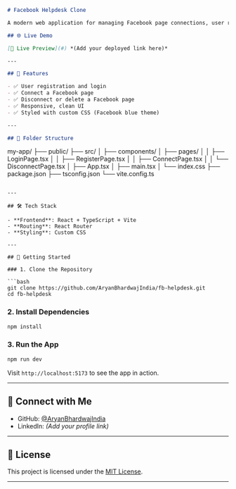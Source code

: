 ```md
# Facebook Helpdesk Clone

A modern web application for managing Facebook page connections, user registration, and login. Built using **React**, **TypeScript**, and **Vite**.

## 🌐 Live Demo

[🔗 Live Preview](#) *(Add your deployed link here)*

---

## 🚀 Features

- ✅ User registration and login
- ✅ Connect a Facebook page
- ✅ Disconnect or delete a Facebook page
- ✅ Responsive, clean UI
- ✅ Styled with custom CSS (Facebook blue theme)

---

## 📁 Folder Structure

```

my-app/
├── public/
├── src/
│   ├── components/
│   ├── pages/
│   │   ├── LoginPage.tsx
│   │   ├── RegisterPage.tsx
│   │   ├── ConnectPage.tsx
│   │   └── DisconnectPage.tsx
│   ├── App.tsx
│   ├── main.tsx
│   └── index.css
├── package.json
├── tsconfig.json
└── vite.config.ts

````

---

## 🛠️ Tech Stack

- **Frontend**: React + TypeScript + Vite
- **Routing**: React Router
- **Styling**: Custom CSS

---

## 🧪 Getting Started

### 1. Clone the Repository

```bash
git clone https://github.com/AryanBhardwajIndia/fb-helpdesk.git
cd fb-helpdesk
````

### 2. Install Dependencies

```bash
npm install
```

### 3. Run the App

```bash
npm run dev
```

Visit `http://localhost:5173` to see the app in action.

---

## 🔗 Connect with Me

* GitHub: [@AryanBhardwajIndia](https://github.com/AryanBhardwajIndia)
* LinkedIn: *(Add your profile link)*

---

## 📄 License

This project is licensed under the [MIT License](LICENSE).

---

